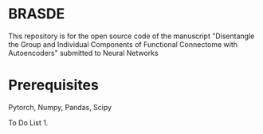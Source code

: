 # BRASDE
This repository is for the open source code of the manuscript "Disentangle the Group and Individual Components of Functional Connectome with Autoencoders" submitted to Neural Networks

# Prerequisites
Pytorch, Numpy, Pandas, Scipy

To Do  List
1. 
